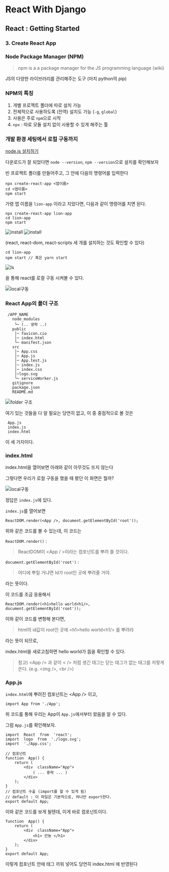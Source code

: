 

# React With Django
## React : Getting Started
### 3. Create React App

### Node Package Manager (NPM)


> npm is a a package manager for the JS programming language (wiki)

JS의 다양한 라이브러리를 관리해주는 도구 (마치 python의 pip)

### NPM의 특징

1. 개별 프로젝트 폴더에 따로 설치 가능
2. 전체적으로 사용하도록 (전역) 설치도 가능 (`-g`, `global`)
3. 사용은 주로 `npm`으로 시작 
4. `npx` : 따로 모듈 설치 없이 사용할 수 있게 해주는 툴

### 개발 환경 세팅에서 로컬 구동까지

[node.js 설치하기](https://nodejs.org/ko/download/)

다운로드가 잘 되었다면 `node --version`, `npm --version`으로 설치를 확인해보자

빈 프로젝트 폴더를 만들어주고, 그 안에 다음의 명령어를 입력한다

    npx create-react-app <앱이름>
    cd <앱이름>
    npm start

가령 앱 이름을 `lion-app` 이라고 지었다면, 다음과 같이 명령어를 치면 된다.
 ```
 npx create-react-app lion-app
 cd lion-app
 npm start
```

![install](/img/2/3/install.png)
![install](/img/2/3/install2.png)

(react, react-dom, react-scripts 세 개를 설치하는 것도 확인할 수 있다)

    cd lion-app
    npm start // 혹은 yarn start

![ls](/img/2/3/ls.png)

을 통해 react를 로컬 구동 시켜볼 수 있다.

![local구동](/img/2/3/local.png)


### React App의 폴더 구조

```
 /APP_NAME
   node_modules
    └─ (.. 생략 ..)
   public  
    │─ favicon.cio
    │─ index.html
    └─ manifest.json
   src
    │─ App.css
    │─ App.js
    │─ App.test.js
    │─ index.js
    │─ index.css
    │─logo.svg
    └─ serviceWorker.js
   gitignore
   package.json
   README.md
```
![folder 구조](/img/2/3/folder1.png)

여기 있는 것들을 다 알 필요는 당연히 없고,
이 중 중점적으로 볼 것은 

     App.js
     index.js
     index.html

이 세 가지이다.

### index.html
index.html을 열어보면 아래와 같이 아무것도 뜨지 않는다

그렇다면 우리가 로컬 구동을 했을 때 봤던 이 화면은 뭘까?

![local구동](/img/2/3/local.png)

정답은 `index.js`에 있다.

`index.js`를 열어보면 

    ReactDOM.render(<App />, document.getElementById('root'));

위와 같은 코드를 볼 수 있는데, 이 코드는 

`ReactDOM.render()` : 

> ReactDOM이 <App / >이라는 컴포넌트를 뿌려 줄 것이다.

`document.getElementById('root')` : 

> 어디에 뿌릴 거냐면 Id가 root인 곳에 뿌려줄 거야.

라는 뜻이다.

이 코드를 조금 응용해서 

    ReactDOM.render(<h1>hello world<h1/>, document.getElementById('root'));

이와 같이 코드를 변형해 본다면, 

> html의 id값이 root인 곳에 \<h1>hello world\<h1/> 를 뿌려라

라는 뜻이 되므로,

index.html을 새로고침하면 hello world가 뜸을 확인할 수 있다.

> 참고) \<App /> 과 같이 <  /> 처럼 생긴 태그는 닫는 태그가 없는 태그를 저렇게 쓴다. (e.g. \<img />, \<br />)


### App.js

`index.html`에 뿌려진 컴포넌트는 \<App /> 이고,

    import App from './App';
위 코드를 통해 우리는 App이 `App.js`에서부터 왔음을 알 수 있다.

그럼 `App.js`를 확인해보자.
```
import  React  from  'react';
import  logo  from  './logo.svg';
import  './App.css';

// 컴포넌트
function  App() {
    return (
        <div  className="App">
            ( ... 중략 ... )
        </div>
    );
}
// 컴포넌트 수출 (import를 할 수 있게 됨)
// default : 이 파일은 기본적으로, 하나만 export한다.
export default App;
```

이와 같은 코드를 보게 될텐데, 이게 바로 컴포넌트이다.

```
function  App() {
    return (
        <div  className="App">
            <h1> 안뇽 </h1>
        </div>
    );
}
export default App;

```
이렇게 컴포넌트 안에 태그 끼워 넣어도 당연히 index.html 에 반영된다
